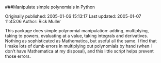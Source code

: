 ###Manipulate simple polynomials in Python

Originally published: 2005-01-06 15:13:17
Last updated: 2005-01-07 11:45:06
Author: Rick Muller

This package does simple polynomial manipulation: adding, multiplying, taking to powers, evaluating at a value, taking integrals and derivatives. Nothing as sophisticated as Mathematica, but useful all the same. I find that I make lots of dumb errors in multiplying out polynomials by hand (when I don't have Mathematica at my disposal), and this little script helps prevent those errors.